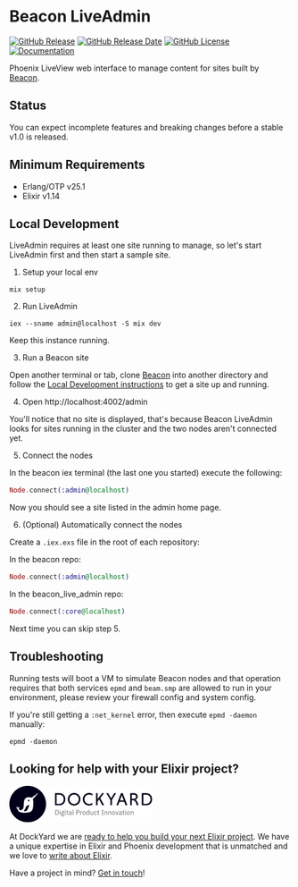 # Beacon LiveAdmin

[![GitHub Release](https://img.shields.io/github/v/release/beaconCMS/beacon_live_admin?color=blue)](https://hex.pm/packages/beacon_live_admin)
[![GitHub Release Date](https://img.shields.io/github/release-date/beaconCMS/beacon_live_admin)](https://github.com/BeaconCMS/beacon_live_admin/releases)
[![GitHub License](https://img.shields.io/github/license/beaconCMS/beacon_live_admin?color=orange)](https://github.com/BeaconCMS/beacon_live_admin/blob/main/LICENSE.md)
[![Documentation](https://img.shields.io/badge/documentation-555555)](https://hexdocs.pm/beacon_live_admin)

Phoenix LiveView web interface to manage content for sites built by [Beacon](https://github.com/BeaconCMS/beacon).

## Status

You can expect incomplete features and breaking changes before a stable v1.0 is released.

## Minimum Requirements

- Erlang/OTP v25.1
- Elixir v1.14

## Local Development

LiveAdmin requires at least one site running to manage, so let's start LiveAdmin first and then start a sample site.

1. Setup your local env

```shell
mix setup
```

2. Run LiveAdmin

```shell
iex --sname admin@localhost -S mix dev
```

Keep this instance running.

3. Run a Beacon site

Open another terminal or tab, clone [Beacon](https://github.com/BeaconCMS/beacon) into another directory and follow the [Local Development instructions](https://github.com/BeaconCMS/beacon#local-development) to get a site up and running.

4. Open http://localhost:4002/admin

You'll notice that no site is displayed, that's because Beacon LiveAdmin looks for sites running in the cluster and the two nodes aren't connected yet.

5. Connect the nodes

In the beacon iex terminal (the last one you started) execute the following:

```elixir
Node.connect(:admin@localhost)
```

Now you should see a site listed in the admin home page.

6. (Optional) Automatically connect the nodes

Create a `.iex.exs` file in the root of each repository:

In the beacon repo:

```elixir
Node.connect(:admin@localhost)
```

In the beacon_live_admin repo:

```elixir
Node.connect(:core@localhost)
```

Next time you can skip step 5.

## Troubleshooting

Running tests will boot a VM to simulate Beacon nodes and that operation requires that both services `epmd` and `beam.smp`
are allowed to run in your environment, please review your firewall config and system config.

If you're still getting a `:net_kernel` error, then execute `epmd -daemon` manually:

```shell
epmd -daemon
```

## Looking for help with your Elixir project?

<img src="assets/images/dockyard_logo.png" width="256" alt="DockYard logo">

At DockYard we are [ready to help you build your next Elixir project](https://dockyard.com/phoenix-consulting).
We have a unique expertise in Elixir and Phoenix development that is unmatched and we love to [write about Elixir](https://dockyard.com/blog/categories/elixir).

Have a project in mind? [Get in touch](https://dockyard.com/contact/hire-us)!
